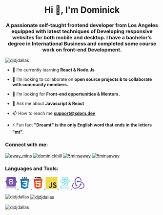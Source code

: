 
<h1 align="center">Hi 👋, I'm Dominick</h1>
<h3 align="center">A passionate self-taught frontend developer from Los Angeles equipped with latest techniques of Developing responsive websites for both mobile and desktop. I have a bachelor’s degree in International Business and completed some course work on front-end Development.</h3>

<p align="left"> <img src="https://komarev.com/ghpvc/?username=djdjdallas&label=Profile%20views&color=0e75b6&style=flat" alt="djdjdallas" /> </p>

- 🌱 I’m currently learning **React & Node.Js**

- 👯 I’m looking to collaborate on **open source projects & to collaborate with community members.**

- 🤝 I’m looking for **Front-end opportunities & Mentors.**

- 💬 Ask me about **Javascript & React**

- 📫 How to reach me **support@xdom.dev**

- ⚡ Fun fact **"Dreamt" is the only English word that ends in the letters "mt".**

<h3 align="left">Connect with me:</h3>
<p align="left">
<a href="https://twitter.com/away_mins" target="blank"><img align="center" src="https://raw.githubusercontent.com/rahuldkjain/github-profile-readme-generator/master/src/images/icons/Social/twitter.svg" alt="away_mins" height="30" width="40" /></a>
<a href="https://linkedin.com/in/dominickhill" target="blank"><img align="center" src="https://raw.githubusercontent.com/rahuldkjain/github-profile-readme-generator/master/src/images/icons/Social/linked-in-alt.svg" alt="dominickhill" height="30" width="40" /></a>
<a href="https://instagram.com/5minsaway" target="blank"><img align="center" src="https://raw.githubusercontent.com/rahuldkjain/github-profile-readme-generator/master/src/images/icons/Social/instagram.svg" alt="5minsaway" height="30" width="40" /></a>
<a href="https://www.youtube.com/c/5minsaway" target="blank"><img align="center" src="https://raw.githubusercontent.com/rahuldkjain/github-profile-readme-generator/master/src/images/icons/Social/youtube.svg" alt="5minsaway" height="30" width="40" /></a>
</p>

<h3 align="left">Languages and Tools:</h3>
<p align="left"> <a href="https://getbootstrap.com" target="_blank" rel="noreferrer"> <img src="https://raw.githubusercontent.com/devicons/devicon/master/icons/bootstrap/bootstrap-plain-wordmark.svg" alt="bootstrap" width="40" height="40"/> </a> <a href="https://www.w3schools.com/css/" target="_blank" rel="noreferrer"> <img src="https://raw.githubusercontent.com/devicons/devicon/master/icons/css3/css3-original-wordmark.svg" alt="css3" width="40" height="40"/> </a> <a href="https://www.w3.org/html/" target="_blank" rel="noreferrer"> <img src="https://raw.githubusercontent.com/devicons/devicon/master/icons/html5/html5-original-wordmark.svg" alt="html5" width="40" height="40"/> </a> <a href="https://developer.mozilla.org/en-US/docs/Web/JavaScript" target="_blank" rel="noreferrer"> <img src="https://raw.githubusercontent.com/devicons/devicon/master/icons/javascript/javascript-original.svg" alt="javascript" width="40" height="40"/> </a> <a href="https://reactjs.org/" target="_blank" rel="noreferrer"> <img src="https://raw.githubusercontent.com/devicons/devicon/master/icons/react/react-original-wordmark.svg" alt="react" width="40" height="40"/> </a> <a href="https://redux.js.org" target="_blank" rel="noreferrer"> <img src="https://raw.githubusercontent.com/devicons/devicon/master/icons/redux/redux-original.svg" alt="redux" width="40" height="40"/> </a> </p>

<p><img align="left" src="https://github-readme-stats.vercel.app/api/top-langs?username=djdjdallas&show_icons=true&locale=en&layout=compact" alt="djdjdallas" /></p>

<p>&nbsp;<img align="center" src="https://github-readme-stats.vercel.app/api?username=djdjdallas&show_icons=true&locale=en" alt="djdjdallas" /></p>

<p><img align="center" src="https://github-readme-streak-stats.herokuapp.com/?user=djdjdallas&" alt="djdjdallas" /></p>
